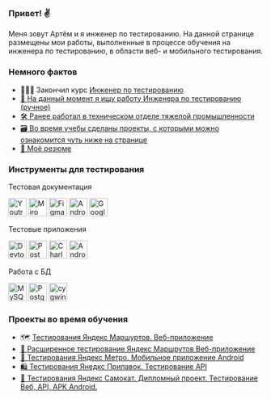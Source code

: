 ### Привет! ✌️

Меня зовут Артём и я инженер по тестированию. 
На данной странице размещены мои работы, выполненные в процессе обучения на инженера по тестированию, в области веб- и мобильного тестирования.

### Немного фактов

* 👨🏻‍🎓 Закончил курс <a href="https://drive.google.com/file/d/1kQ8aMRxNYslmi3LKncSCgYPYvnyKrmX-/view?usp=drive_link"> Инженер по тестированию
* 🔎 На данный момент я ищу работу Инженера по тестированию (ручное)
* 🛠️ Ранее работал в техническом отделе тяжелой промышленности
* 🗃️ Во время учебы сделаны проекты, с которыми можно ознакомится чуть ниже на странице
* 📝 Моё <a href="https://drive.google.com/file/d/1ExeRsvpOniY_hSpgAH3iBBHnNRiz7Efi/view?usp=drive_link">резюме</a> 


### Инструменты для тестирования
Тестовая документация


  <a href="https://www.jetbrains.com/youtrack/" target="_blank" rel="noreferrer"><img src="https://upload.wikimedia.org/wikipedia/commons/9/95/YouTrack_Icon.png" width="36" height="36" alt="Youtrack" /></a>
    <a href="https://miro.com/" target="_blank" rel="noreferrer"><img src="https://w7.pngwing.com/pngs/885/629/png-transparent-miro-hd-logo-thumbnail.png" width="36" height="36" alt="Miro" /></a>
  <a href="https://www.figma.com/" target="_blank" rel="noreferrer"><img src="https://raw.githubusercontent.com/danielcranney/readme-generator/main/public/icons/skills/figma-colored.svg" width="36" height="36" alt="Figma" /></a>
  <a href="https://apidog.com/blog/how-to-setup-apidoc/" target="_blank" rel="noreferrer"><img src="https://avatars.githubusercontent.com/u/4103663?s=48&v=4" width="36" height="36" alt="Android Studio" /></a>
  <a href="https://docs.google.com/" target="_blank" rel="noreferrer"><img src="https://cdn-icons-png.flaticon.com/512/5968/5968557.png" width="36" height="36" alt="Google Sheets" /></a>

Тестовые приложения 

<p align="left"> 
  <a href="https://developer.chrome.com/docs/devtools?hl=ru" target="_blank" rel="noreferrer"><img src="https://d33wubrfki0l68.cloudfront.net/38b5c953a4667366685d55db55d057c86db1fc54/a0fdc/static/acae6b24d940347661ca901ea07f47c1/chrome-dev-logo-icon.png" width="36" height="36" alt="Devtools" /></a>
  <a href="https://www.postman.com/" target="_blank" rel="noreferrer"><img src="https://ucarecdn.com/a1fe06da-7fe5-4e40-9726-267b4e91934c/" title="postman" width="36" height="36" alt="Postman" /></a>
  <a href="https://www.charlesproxy.com/" target="_blank" rel="noreferrer"><img src="https://davidwalsh.name/demo/charlesproxyicon.svg" width="36" height="36" alt="Charles" /></a>
  <a href="https://developer.android.com/studio/" target="_blank" rel="noreferrer"><img src="https://upload.wikimedia.org/wikipedia/commons/thumb/c/c1/Android_Studio_icon_%282023%29.svg/1200px-Android_Studio_icon_%282023%29.svg.png" width="36" height="36" alt="Android Studio" /></a>



Работа с БД

<a href="https://www.mysql.com/" target="_blank" rel="noreferrer"><img src="https://raw.githubusercontent.com/danielcranney/readme-generator/main/public/icons/skills/mysql-colored.svg" width="36" height="36" alt="MySQL" /></a>
  <a href="https://www.postgresql.org/" target="_blank" rel="noreferrer"><img src="https://raw.githubusercontent.com/danielcranney/readme-generator/main/public/icons/skills/postgresql-colored.svg" width="36" height="36" alt="PostgreSQL" /></a>
<a href="https://cygwin.com/" target="_blank" rel="noreferrer"><img src="https://avatars.mds.yandex.net/get-entity_search/60958/122531574/S600xU" width="36" height="36" alt="cygwin" /></a>

### Проекты во время обучения
* 🗺️  <a href= "https://github.com/Art8m1s/QA-YA-Rout-Web">Тестирования Яндекс Маршуртов. Веб-приложение
* 📍 <a href= "https://github.com/Art8m1s/QA-YA-Rout-Web_Plus">Расширенное тестирование Яндекс Маршрутов Веб-приложение
* 📱  <a href= "https://github.com/ссыль">Тестирования Яндекс Метро. Мобильное приложение Android
* 🛍  <a href= "https://github.com/ссыль">Тестирования Янедкс Прилавок. Тестирование API
* 🛴  <a href= "https://github.com/ссыль">Тестирования Яндекс Самокат. Дипломный проект. Тестирование Веб, API, APK Android.
